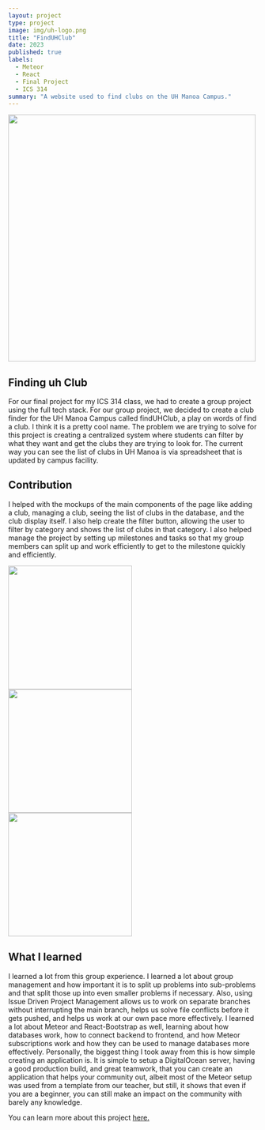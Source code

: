 ```yaml
---
layout: project
type: project
image: img/uh-logo.png
title: "FindUHClub"
date: 2023
published: true
labels:
  - Meteor
  - React
  - Final Project
  - ICS 314
summary: "A website used to find clubs on the UH Manoa Campus."
---
```


<div class="text-center p-4">
  <img width="500px" src="https://finduhclub.github.io/images/landing-page.png" >
</div>

## Finding uh Club
For our final project for my ICS 314 class, we had to create a group project using the full tech stack. For our group project, we decided to create a club finder for the UH Manoa Campus called findUHClub, a play on words of find a club. I think it is a pretty cool name. The problem we are trying to solve for this project is creating a centralized system where students can filter by what they want and get the clubs they are trying to look for. The current way you can see the list of clubs in UH Manoa is via spreadsheet that is updated by campus facility.

## Contribution
I helped with the mockups of the main components of the page like adding a club, managing a club, seeing the list of clubs in the database, and the club display itself. I also help create the filter button, allowing the user to filter by category and shows the list of clubs in that category. I also helped manage the project by setting up milestones and tasks so that my group members can split up and work efficiently to get to the milestone quickly and efficiently.

<div class="text-center p-4">
  <img width="250px" src="https://finduhclub.github.io/images/mockup-manage-clubs.png" >
</div>
<div class="text-center p-4">
  <img width="250px" src="https://finduhclub.github.io/images/mockup-search-clubs-page.png" >
</div>
<div class="text-center p-4">
  <img width="250px" src="https://finduhclub.github.io/images/mockup-club-view.png" >
</div>

## What I learned
I learned a lot from this group experience. I learned a lot about group management and how important it is to split up problems into sub-problems and that split those up into even smaller problems if necessary. Also, using Issue Driven Project Management allows us to work on separate branches without interrupting the main branch, helps us solve file conflicts before it gets pushed, and helps us work at our own pace more effectively. I learned a lot about Meteor and React-Bootstrap as well, learning about how databases work, how to connect backend to frontend, and how Meteor subscriptions work and how they can be used to manage databases more effectively. Personally, the biggest thing I took away from this is how simple creating an application is. It is simple to setup a DigitalOcean server, having a good production build, and great teamwork, that you can create an application that helps your community out, albeit most of the Meteor setup was used from a template from our teacher, but still, it shows that even if you are a beginner, you can still make an impact on the community with barely any knowledge.

You can learn more about this project [here.](https://finduhclub.github.io/)